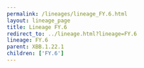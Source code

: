 ```yaml
---
permalink: /lineages/lineage_FY.6.html
layout: lineage_page
title: Lineage FY.6
redirect_to: ../lineage.html?lineage=FY.6
lineage: FY.6
parent: XBB.1.22.1
children: ['FY.6']
---
```


